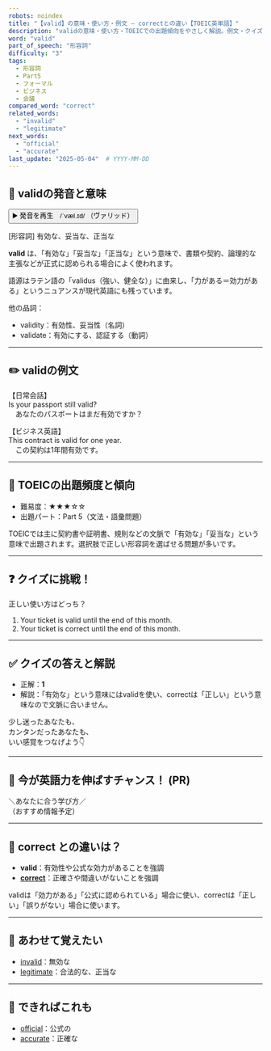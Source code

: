 ```yaml
---
robots: noindex
title: "【valid】の意味・使い方・例文 ― correctとの違い【TOEIC英単語】"
description: "validの意味・使い方・TOEICでの出題傾向をやさしく解説。例文・クイズ付きでcorrectとの違いもわかりやすく学べます。"
word: "valid"
part_of_speech: "形容詞"
difficulty: "3"
tags:
  - 形容詞
  - Part5
  - フォーマル
  - ビジネス
  - 会議
compared_word: "correct"
related_words:
  - "invalid"
  - "legitimate"
next_words:
  - "official"
  - "accurate"
last_update: "2025-05-04"  # YYYY-MM-DD
---
```


## 🔰 validの発音と意味

<button class="play-audio" onclick="playTTS('valid')">
  <span class="play-audio-main">
    ▶️ 発音を再生　/ˈvæl.ɪd/
  </span>
  <span class="play-audio-sub">
    （ヴァリッド）
  </span>
</button>

[形容詞] 有効な、妥当な、正当な

**valid** は、「有効な」「妥当な」「正当な」という意味で、書類や契約、論理的な主張などが正式に認められる場合によく使われます。

語源はラテン語の「validus（強い、健全な）」に由来し、「力がある＝効力がある」というニュアンスが現代英語にも残っています。

他の品詞：  
- validity：有効性、妥当性（名詞）
- validate：有効にする、認証する（動詞）

---

## ✏️ validの例文

【日常会話】  
Is your passport still valid?  
　あなたのパスポートはまだ有効ですか？

【ビジネス英語】  
This contract is valid for one year.  
　この契約は1年間有効です。

---

## 🎯 TOEICの出題頻度と傾向

- 難易度：★★★☆☆
- 出題パート：Part 5（文法・語彙問題）

TOEICでは主に契約書や証明書、規則などの文脈で「有効な」「妥当な」という意味で出題されます。選択肢で正しい形容詞を選ばせる問題が多いです。

---

## ❓ クイズに挑戦！

正しい使い方はどっち？

1. Your ticket is valid until the end of this month.  
2. Your ticket is correct until the end of this month.

---

## ✅ クイズの答えと解説

- 正解：**1**
- 解説：「有効な」という意味にはvalidを使い、correctは「正しい」という意味なので文脈に合いません。

少し迷ったあなたも、  
カンタンだったあなたも、  
いい感覚をつなげよう👇️

---

## 🚀 今が英語力を伸ばすチャンス！ (PR)

<div class="info-center">
＼あなたに合う学び方／<br>  
（おすすめ情報予定）
</div>

---

## 🤔  correct との違いは？

- **valid**：有効性や公式な効力があることを強調
- **[correct](/word/correct/)**：正確さや間違いがないことを強調

validは「効力がある」「公式に認められている」場合に使い、correctは「正しい」「誤りがない」場合に使います。

---

## 🧩 あわせて覚えたい

- [invalid](/word/invalid/)：無効な
- [legitimate](/word/legitimate/)：合法的な、正当な

---

## 📖 できればこれも

- [official](/word/official/)：公式の
- [accurate](/word/accurate/)：正確な

<!-- cvid: aid21_bid03 -->
